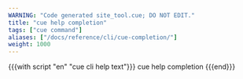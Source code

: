 ```yaml
---
WARNING: "Code generated site_tool.cue; DO NOT EDIT."
title: "cue help completion"
tags: ["cue command"]
aliases: ["/docs/reference/cli/cue-completion/"]
weight: 1000
---
```


{{{with script "en" "cue cli help text"}}}
cue help completion
{{{end}}}
